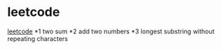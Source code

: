 # leetcode
[leetcode](https://leetcode.com/problems)
*1 two sum
*2 add two numbers
*3 longest substring without repeating characters

